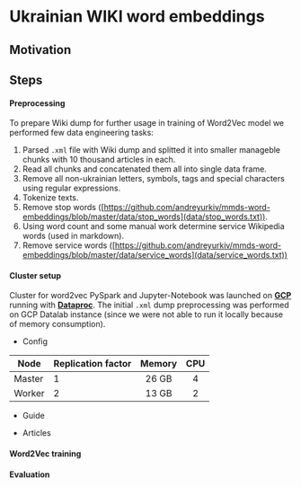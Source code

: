 # Ukrainian WIKI word embeddings

## Motivation

## Steps

#### Preprocessing

To prepare Wiki dump for further usage in training of Word2Vec model we performed few data engineering tasks:

1) Parsed `.xml` file with Wiki dump and splitted it into smaller manageble chunks with 10 thousand articles in each.
2) Read all chunks and concatenated them all into single data frame.
3) Remove all non-ukrainian letters, symbols, tags and special characters using regular expressions.
4) Tokenize texts.
5) Remove stop words ([https://github.com/andreyurkiv/mmds-word-embeddings/blob/master/data/stop_words](data/stop_words.txt)).
6) Using word count and some manual work determine service Wikipedia words (used in markdown).
7) Remove service words ([https://github.com/andreyurkiv/mmds-word-embeddings/blob/master/data/service_words](data/service_words.txt))

#### Cluster setup

Cluster for word2vec PySpark and Jupyter-Notebook was launched on [**GCP**]() running with [**Dataproc**](). The initial `.xml` dump preprocessing was performed on GCP Datalab instance (since we were not able to run it locally because of memory consumption).

- Config

| Node   | Replication factor | Memory | CPU |
| ------ | ------------------ |:------:|:---:|
| Master | 1                  | 26 GB  | 4 |
| Worker | 2                  | 13 GB  | 2 |

- Guide

- Articles

#### Word2Vec training


#### Evaluation
